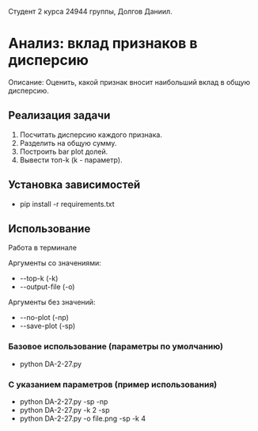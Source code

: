 Студент 2 курса 24944 группы, Долгов Даниил.

# Анализ: вклад признаков в дисперсию
Описание: Оценить, какой признак вносит наибольший вклад в общую дисперсию.

## Реализация задачи
1. Посчитать дисперсию каждого признака.
2. Разделить на общую сумму.
3. Построить bar plot долей.
4. Вывести топ-k (k - параметр).

## Установка зависимостей
- pip install -r requirements.txt

## Использование
Работа в терминале

Аргументы со значениями:
- --top-k (-k)
- --output-file (-o)

Аргументы без значений:
- --no-plot (-np)
- --save-plot (-sp)

### Базовое использование (параметры по умолчанию)
- python DA-2-27.py

### С указанием параметров (пример использования)
- python DA-2-27.py -sp -np
- python DA-2-27.py -k 2 -sp
- python DA-2-27.py -o file.png -sp -k 4